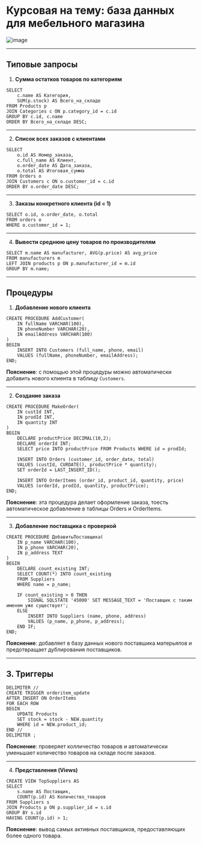 # Курсовая на тему: база данных для мебельного магазина

![image](https://github.com/user-attachments/assets/f3f49c8d-6232-44d0-a6bb-47df77ee5bca)

---

## Типовые запросы

1. **Сумма остатков товаров по категориям**

```
SELECT 
    c.name AS Категория, 
    SUM(p.stock) AS Всего_на_складе
FROM Products p
JOIN Categories c ON p.category_id = c.id
GROUP BY c.id, c.name
ORDER BY Всего_на_складе DESC;
```

---

2. **Список всех заказов с клиентами**

```
SELECT 
    o.id AS Номер_заказа, 
    c.full_name AS Клиент, 
    o.order_date AS Дата_заказа, 
    o.total AS Итоговая_сумма
FROM Orders o
JOIN Customers c ON o.customer_id = c.id
ORDER BY o.order_date DESC;
```

---

3. **Заказы конкретного клиента (id = 1)**

```
SELECT o.id, o.order_date, o.total
FROM orders o
WHERE o.customer_id = 1;

```

---

4. **Вывести среднюю цену товаров по производителям**

```
SELECT m.name AS manufacturer, AVG(p.price) AS avg_price
FROM manufacturers m
LEFT JOIN products p ON p.manufacturer_id = m.id
GROUP BY m.name;
```

---

## Процедуры

1. **Добавление нового клиента**
```
CREATE PROCEDURE AddCustomer(
    IN fullName VARCHAR(100),
    IN phoneNumber VARCHAR(20),
    IN emailAddress VARCHAR(100)
)
BEGIN
    INSERT INTO Customers (full_name, phone, email)
    VALUES (fullName, phoneNumber, emailAddress);
END;
```
**Пояснение**: с помощью этой процедуры можно автоматически добавить нового клиента в таблицу `Customers`.

---

2. **Создание заказа**
```
CREATE PROCEDURE MakeOrder(
    IN custId INT,
    IN prodId INT,
    IN quantity INT
)
BEGIN
    DECLARE productPrice DECIMAL(10,2);
    DECLARE orderId INT;
    SELECT price INTO productPrice FROM Products WHERE id = prodId;

    INSERT INTO Orders (customer_id, order_date, total)
    VALUES (custId, CURDATE(), productPrice * quantity);
    SET orderId = LAST_INSERT_ID();

    INSERT INTO OrderItems (order_id, product_id, quantity, price)
    VALUES (orderId, prodId, quantity, productPrice);
END;
```
**Пояснение**: эта процедура делает оформление заказа, тоесть автоматическое добавление в таблицы Orders и OrderItems.

---

3. **Добавление поставщика с проверкой**
```
CREATE PROCEDURE ДобавитьПоставщика(
    IN p_name VARCHAR(100),
    IN p_phone VARCHAR(20),
    IN p_address TEXT
)
BEGIN
    DECLARE count_existing INT;
    SELECT COUNT(*) INTO count_existing
    FROM Suppliers
    WHERE name = p_name;

    IF count_existing > 0 THEN
        SIGNAL SQLSTATE '45000' SET MESSAGE_TEXT = 'Поставщик с таким именем уже существует';
    ELSE
        INSERT INTO Suppliers (name, phone, address) 
        VALUES (p_name, p_phone, p_address);
    END IF;
END;
```
**Пояснение**: добавляет в базу данных нового поставшика матерьялов и предотвращает дублирования поставщиков.

---

## 3. Триггеры
```
DELIMITER //
CREATE TRIGGER orderitem_update
AFTER INSERT ON OrderItems
FOR EACH ROW
BEGIN
    UPDATE Products
    SET stock = stock - NEW.quantity
    WHERE id = NEW.product_id;
END //
DELIMITER ;
```
**Пояснение**: проверяет колличество товаров и автоматически уменьшает количество товаров на складе после заказов.

---

4. **Представления (Views)**
```
CREATE VIEW TopSuppliers AS
SELECT 
    s.name AS Поставщик,
    COUNT(p.id) AS Количество_товаров
FROM Suppliers s
JOIN Products p ON p.supplier_id = s.id
GROUP BY s.id
HAVING COUNT(p.id) > 1;
```
**Пояснение**: вывод самых активных поставщиков, предоставляющих более одного товара.
